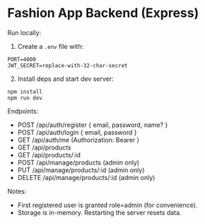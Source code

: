 # Fashion App Backend (Express)

Run locally:

1. Create a `.env` file with:

```
PORT=4000
JWT_SECRET=replace-with-32-char-secret
```

2. Install deps and start dev server:

```
npm install
npm run dev
```

Endpoints:
- POST /api/auth/register { email, password, name? }
- POST /api/auth/login { email, password }
- GET /api/auth/me (Authorization: Bearer <token>)
- GET /api/products
- GET /api/products/:id
- POST /api/manage/products (admin only)
- PUT /api/manage/products/:id (admin only)
- DELETE /api/manage/products/:id (admin only)

Notes:
- First registered user is granted role=admin (for convenience).
- Storage is in-memory. Restarting the server resets data.

